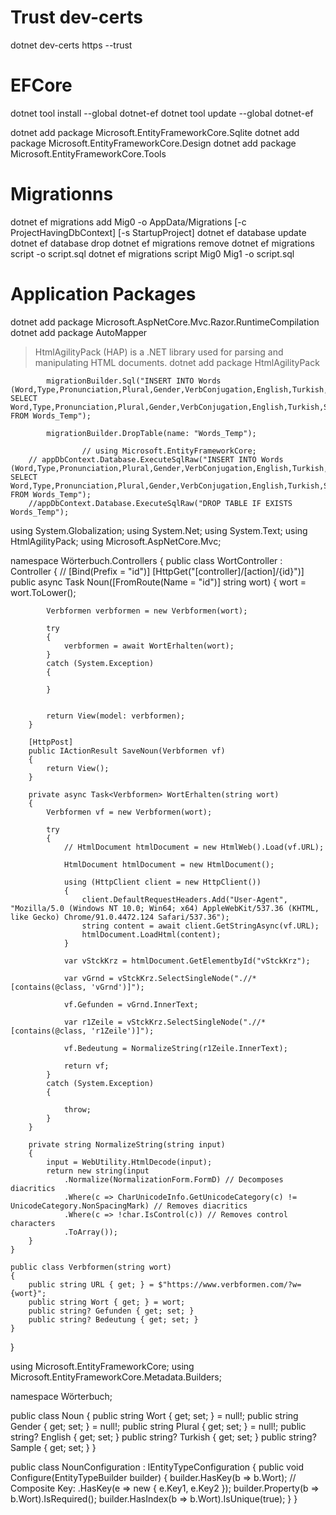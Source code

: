 # Trust dev-certs 

dotnet dev-certs https --trust

# EFCore

dotnet tool install --global dotnet-ef
dotnet tool update --global dotnet-ef

dotnet add package Microsoft.EntityFrameworkCore.Sqlite
dotnet add package Microsoft.EntityFrameworkCore.Design
dotnet add package Microsoft.EntityFrameworkCore.Tools

# Migrationns

dotnet ef migrations add Mig0 -o AppData/Migrations [-c ProjectHavingDbContext] [-s StartupProject]
dotnet ef database update
dotnet ef database drop
dotnet ef migrations remove
dotnet ef migrations script -o script.sql
dotnet ef migrations script Mig0 Mig1 -o script.sql

# Application Packages

dotnet add package Microsoft.AspNetCore.Mvc.Razor.RuntimeCompilation
dotnet add package AutoMapper











> HtmlAgilityPack (HAP) is a .NET library used for parsing and manipulating HTML documents.
dotnet add package HtmlAgilityPack









			migrationBuilder.Sql("INSERT INTO Words (Word,Type,Pronunciation,Plural,Gender,VerbConjugation,English,Turkish,Sample,Detail) SELECT Word,Type,Pronunciation,Plural,Gender,VerbConjugation,English,Turkish,Sample,Detail FROM Words_Temp");

			migrationBuilder.DropTable(name: "Words_Temp");

					// using Microsoft.EntityFrameworkCore;
		// appDbContext.Database.ExecuteSqlRaw("INSERT INTO Words (Word,Type,Pronunciation,Plural,Gender,VerbConjugation,English,Turkish,Sample,Detail) SELECT Word,Type,Pronunciation,Plural,Gender,VerbConjugation,English,Turkish,Sample,Detail FROM Words_Temp");
		//appDbContext.Database.ExecuteSqlRaw("DROP TABLE IF EXISTS Words_Temp");




using System.Globalization;
using System.Net;
using System.Text;
using HtmlAgilityPack;
using Microsoft.AspNetCore.Mvc;

namespace Wörterbuch.Controllers
{
	public class WortController : Controller
	{
		// [Bind(Prefix = "id")]
		[HttpGet("[controller]/[action]/{id}")]
		public async Task<ActionResult> Noun([FromRoute(Name = "id")] string wort)
		{
			wort = wort.ToLower();

			Verbformen verbformen = new Verbformen(wort);

			try
			{
				verbformen = await WortErhalten(wort);
			}
			catch (System.Exception)
			{

			}


			return View(model: verbformen);
		}

		[HttpPost]
		public IActionResult SaveNoun(Verbformen vf)
		{
			return View();
		}

		private async Task<Verbformen> WortErhalten(string wort)
		{
			Verbformen vf = new Verbformen(wort);

			try
			{
				// HtmlDocument htmlDocument = new HtmlWeb().Load(vf.URL);

				HtmlDocument htmlDocument = new HtmlDocument();

				using (HttpClient client = new HttpClient())
				{
					client.DefaultRequestHeaders.Add("User-Agent", "Mozilla/5.0 (Windows NT 10.0; Win64; x64) AppleWebKit/537.36 (KHTML, like Gecko) Chrome/91.0.4472.124 Safari/537.36");
					string content = await client.GetStringAsync(vf.URL);
					htmlDocument.LoadHtml(content);
				}

				var vStckKrz = htmlDocument.GetElementbyId("vStckKrz");

				var vGrnd = vStckKrz.SelectSingleNode(".//*[contains(@class, 'vGrnd')]");

				vf.Gefunden = vGrnd.InnerText;

				var r1Zeile = vStckKrz.SelectSingleNode(".//*[contains(@class, 'r1Zeile')]");

				vf.Bedeutung = NormalizeString(r1Zeile.InnerText);

				return vf;
			}
			catch (System.Exception)
			{

				throw;
			}
		}

		private string NormalizeString(string input)
		{
			input = WebUtility.HtmlDecode(input);
			return new string(input
				.Normalize(NormalizationForm.FormD) // Decomposes diacritics
				.Where(c => CharUnicodeInfo.GetUnicodeCategory(c) != UnicodeCategory.NonSpacingMark) // Removes diacritics
				.Where(c => !char.IsControl(c)) // Removes control characters
				.ToArray());
		}
	}

	public class Verbformen(string wort)
	{
		public string URL { get; } = $"https://www.verbformen.com/?w={wort}";
		public string Wort { get; } = wort;
		public string? Gefunden { get; set; }
		public string? Bedeutung { get; set; }
	}
}



using Microsoft.EntityFrameworkCore;
using Microsoft.EntityFrameworkCore.Metadata.Builders;

namespace Wörterbuch;

public class Noun
{
	public string Wort { get; set; } = null!;
	public string Gender { get; set; } = null!;
	public string Plural { get; set; } = null!;
	public string? English { get; set; }
	public string? Turkish { get; set; }
	public string? Sample { get; set; }
}

public class NounConfiguration : IEntityTypeConfiguration<Noun>
{
	public void Configure(EntityTypeBuilder<Noun> builder)
	{
		builder.HasKey(b => b.Wort); // Composite Key: .HasKey(e => new { e.Key1, e.Key2 });
		builder.Property(b => b.Wort).IsRequired();
		builder.HasIndex(b => b.Wort).IsUnique(true);
	}
}
